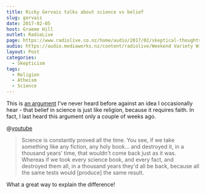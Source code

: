 ```yaml
---
title: Ricky Gervais talks about science vs belief
slug: gervais
date: 2017-02-05
host: Graeme Hill
outlet: RadioLive
page: https://www.radiolive.co.nz/home/audio/2017/02/skeptical-thoughts-with-mark-honeychurch.html
audio: https://audio.mediaworks.nz/content/radiolive/Weekend Variety Wireless/Feb 2017/05_02_17_Honeychurch.mp3
layout: Post
categories:
  - Skepticism
tags:
  - Religion
  - Atheism
  - Science
---
```


This is [an argument](http://www.patheos.com/blogs/friendlyatheist/2017/02/02/ricky-gervais-to-stephen-colbert-you-dont-believe-in-2999-gods-i-dont-believe-in-just-1-more/) I've never heard before against an idea I occasionally hear - that belief in science is just like religion, because it requires faith. In fact, I last heard this argument only a couple of weeks ago.

<!-- more -->

@[youtube](https://youtu.be/P5ZOwNK6n9U?t=3m30s)

> Science is constantly proved all the time. You see, if we take something like any fiction, any holy book… and destroyed it, in a thousand years' time, that wouldn't come back just as it was. Whereas if we took every science book, and every fact, and destroyed them all, in a thousand years they'd all be back, because all the same tests would [produce] the same result.

What a great way to explain the difference!
